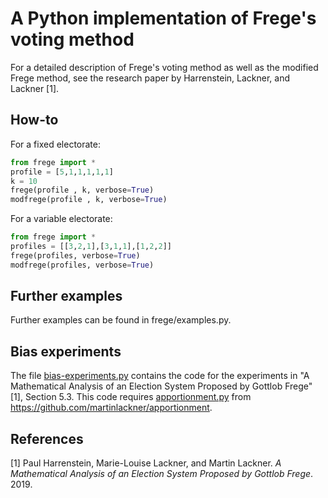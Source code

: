 # A Python implementation of Frege's voting method

For a detailed description of Frege's voting method as well as the modified Frege method, see the research paper by Harrenstein, Lackner, and Lackner [1].

## How-to
For a fixed electorate:
```python
from frege import * 
profile = [5,1,1,1,1,1]
k = 10
frege(profile , k, verbose=True)
modfrege(profile , k, verbose=True)
```

For a variable electorate:
```python
from frege import * 
profiles = [[3,2,1],[3,1,1],[1,2,2]]
frege(profiles, verbose=True)
modfrege(profiles, verbose=True)
```

## Further examples

Further examples can be found in frege/examples.py.


## Bias experiments

The file [bias-experiments.py](bias-experiments.py) contains the code for the experiments in "A Mathematical Analysis of an Election System Proposed by Gottlob Frege" [1], Section 5.3. This code requires [apportionment.py](https://github.com/martinlackner/apportionment/blob/master/apportionment.py) from https://github.com/martinlackner/apportionment. 

## References

[1] Paul Harrenstein, Marie-Louise Lackner, and Martin Lackner. *A Mathematical Analysis of an Election System Proposed by Gottlob Frege*. 2019.
